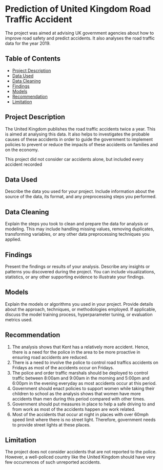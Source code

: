 # Prediction of United Kingdom Road Traffic Accident

The project was aimed at advising UK government agencies about how to improve road safety and predict accidents. It also analyses the road traffic data for the year 2019.

## Table of Contents

- [Project Description](#project-description)
- [Data Used](#data-used)
- [Data Cleaning](#data-cleaning)
- [Findings](#findings)
- [Models](#models)
- [Recommendation](#recommendation)
- [Limitation](#license)

## Project Description

The United Kingdom publishes the road traffic accidents twice a year. This is aimed at analysing this data. It also helps to investigates the probable causes of these accidents in order to guide the government to implement policies to prevent or reduce the impacts of these accidents on families and on the economy.

This project did not consider car accidents alone, but included every accident recorded

## Data Used

Describe the data you used for your project. Include information about the source of the data, its format, and any preprocessing steps you performed.

## Data Cleaning

Explain the steps you took to clean and prepare the data for analysis or modeling. This may include handling missing values, removing duplicates, transforming variables, or any other data preprocessing techniques you applied.

## Findings

Present the findings or results of your analysis. Describe any insights or patterns you discovered during the project. You can include visualizations, statistics, or any other supporting evidence to illustrate your findings.

## Models

Explain the models or algorithms you used in your project. Provide details about the approach, techniques, or methodologies employed. If applicable, discuss the model training process, hyperparameter tuning, or evaluation metrics used.

## Recommendation
1.	The analysis shows that Kent has a relatively more accident. Hence, there is a need for the police in the area to be more proactive in ensuring road accidents are reduced.
2.	There is a need to involve the police to control road traffics accidents on Fridays as most of the accidents occur on Fridays.
3.	The police and order traffic marshals should be deployed to control traffic between 8:00am and 9:00am in the morning and 5:00pm and 6:00pm in the evening everyday as most accidents occur at this period.
4.	Government should enact policies to support women while taking their children to school as the analysis shows that women have more accidents than men during this period compared with other times.
5.	Government should put measures in place to help a safe driving to and from work as most of the accidents happen are work related. 
6.	Most of the accidents that occur at night in places with over 60mph speed limit where there is no street light. Therefore, government needs to provide street lights at these places.


## Limitation

The project does not consider accidents that are not reported to the police. However, a well-policed country like the United Kingdom should have very few occurrences of such unreported accidents.

